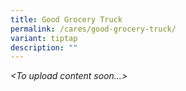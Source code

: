 ```yaml
---
title: Good Grocery Truck
permalink: /cares/good-grocery-truck/
variant: tiptap
description: ""
---
```

<p><em>&lt;To upload content soon...&gt;</em></p>